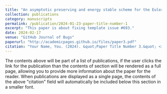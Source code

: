 ```yaml
---
title: "An asymptotic preserving and energy stable scheme for the Euler system with congestion constraint"
collection: publications
category: manuscripts
permalink: /publication/2024-01-23-paper-title-number-1
excerpt: "This paper is about fixing template issue #693."
date: 2024-02-17
venue: "GitHub Journal of Bugs"
paperurl: "http://academicpages.github.io/files/paper3.pdf"
citation: "Your Name, You. (2024). &quot;Paper Title Number 3.&quot; <i>GitHub Journal of Bugs</i>. 1(3)."
---
```


The contents above will be part of a list of publications, if the user clicks the link for the publication than the contents of section will be rendered as a full page, allowing you to provide more information about the paper for the reader. When publications are displayed as a single page, the contents of the above "citation" field will automatically be included below this section in a smaller font.
